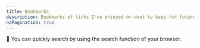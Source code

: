 ```yaml
---
title: Bookmarks
description: Bookmarks of links I've enjoyed or want to keep for future reference.
noPagination: true
---
```


<div class='box'>
  🔎 You can quickly search by using the search function of your browser.
</div>
